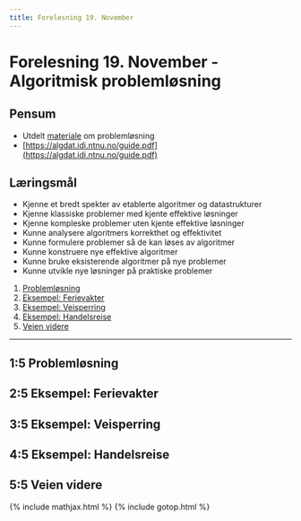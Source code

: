 ```yaml
---
title: Forelesning 19. November
---
```


# Forelesning 19. November - Algoritmisk problemløsning

## Pensum
- Utdelt [materiale](https://algdat.idi.ntnu.no/guide.pdf) om problemløsning
- [https://algdat.idi.ntnu.no/guide.pdf](https://algdat.idi.ntnu.no/guide.pdf)

## Læringsmål
- Kjenne et bredt spekter av etablerte algoritmer og datastrukturer
- Kjenne klassiske problemer med kjente effektive løsninger
- Kjenne kompleske problemer uten kjente effektive løsninger
- Kunne analysere algoritmers korrekthet og effektivitet
- Kunne formulere problemer så de kan løses av algoritmer
- Kunne konstruere nye effektive algoritmer
- Kunne bruke eksisterende algoritmer på nye problemer
- Kunne utvikle nye løsninger på praktiske problemer


1. [Problemløsning](#15-problemlosning)
2. [Eksempel: Ferievakter](#25-eksempel-ferievakter)
3. [Eksempel: Veisperring](#35-eksempel-veisperring)
4. [Eksempel: Handelsreise](#45-eksempel-handelsreise)
5. [Veien videre](#55-veien-videre)

---

## 1:5 Problemløsning

## 2:5 Eksempel: Ferievakter

## 3:5 Eksempel: Veisperring

## 4:5 Eksempel: Handelsreise

## 5:5 Veien videre

{% include mathjax.html %}
{% include gotop.html %}
